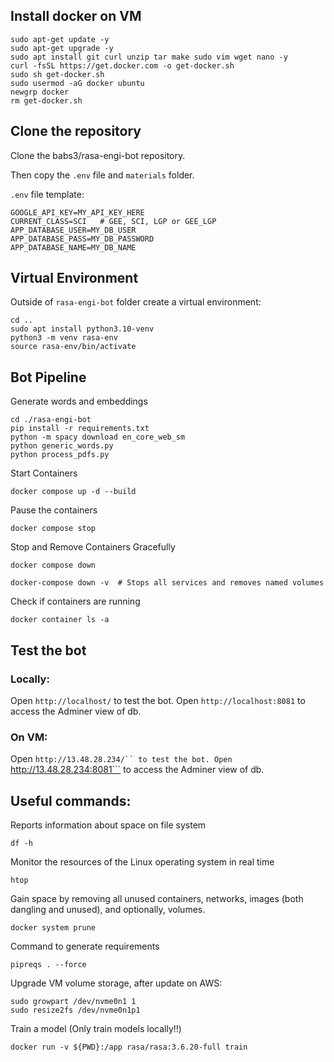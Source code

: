 ## Install docker on VM
```
sudo apt-get update -y
sudo apt-get upgrade -y
sudo apt install git curl unzip tar make sudo vim wget nano -y
curl -fsSL https://get.docker.com -o get-docker.sh
sudo sh get-docker.sh
sudo usermod -aG docker ubuntu
newgrp docker
rm get-docker.sh
```

## Clone the repository
Clone the babs3/rasa-engi-bot repository.

Then copy the `.env` file and `materials` folder.

`.env` file template:
```
GOOGLE_API_KEY=MY_API_KEY_HERE
CURRENT_CLASS=SCI   # GEE, SCI, LGP or GEE_LGP
APP_DATABASE_USER=MY_DB_USER
APP_DATABASE_PASS=MY_DB_PASSWORD
APP_DATABASE_NAME=MY_DB_NAME
```

## Virtual Environment
Outside of `rasa-engi-bot` folder create a virtual environment:
```
cd ..
sudo apt install python3.10-venv
python3 -m venv rasa-env
source rasa-env/bin/activate
```

## Bot Pipeline
Generate words and embeddings
```
cd ./rasa-engi-bot
pip install -r requirements.txt
python -m spacy download en_core_web_sm
python generic_words.py
python process_pdfs.py
```
Start Containers
```
docker compose up -d --build
```
Pause the containers
```
docker compose stop
```
Stop and Remove Containers Gracefully
```
docker compose down
```
```
docker-compose down -v  # Stops all services and removes named volumes
```
Check if containers are running
```
docker container ls -a
```

## Test the bot
### Locally:
Open ```http://localhost/``` to test the bot.
Open ```http://localhost:8081``` to access the Adminer view of db.
### On VM:
Open ```http://13.48.28.234/`` to test the bot.
Open ```http://13.48.28.234:8081``` to access the Adminer view of db.


## Useful commands:

Reports information about space on file system
```
df -h
```
Monitor the resources of the Linux operating system in real time
```
htop
```

Gain space by removing all unused containers, networks, images (both dangling and unused), and optionally, volumes.
```
docker system prune
```

Command to generate requirements
```
pipreqs . --force
```

Upgrade VM volume storage, after update on AWS:
```
sudo growpart /dev/nvme0n1 1
sudo resize2fs /dev/nvme0n1p1
```

Train a model (Only train models locally‼️)
```
docker run -v ${PWD}:/app rasa/rasa:3.6.20-full train
```

